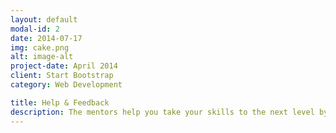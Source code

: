 ```yaml
---
layout: default
modal-id: 2
date: 2014-07-17
img: cake.png
alt: image-alt
project-date: April 2014
client: Start Bootstrap
category: Web Development

title: Help & Feedback
description: The mentors help you take your skills to the next level by guiding you through the project. They provide feedback on your work once you are done.
---
```

